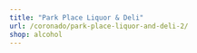 ```yaml
---
title: "Park Place Liquor & Deli"
url: /coronado/park-place-liquor-and-deli-2/
shop: alcohol
---
```

